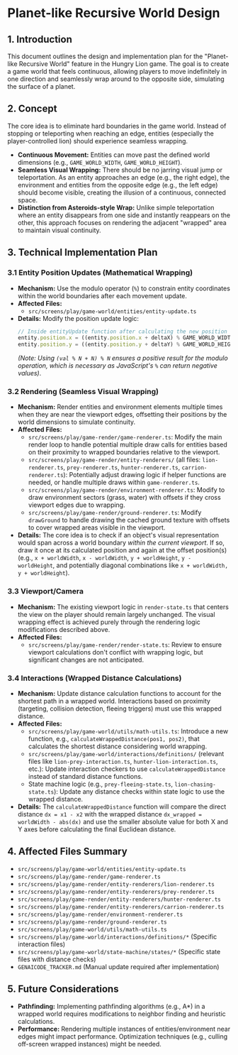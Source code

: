 # Planet-like Recursive World Design

## 1. Introduction

This document outlines the design and implementation plan for the "Planet-like Recursive World" feature in the Hungry Lion game. The goal is to create a game world that feels continuous, allowing players to move indefinitely in one direction and seamlessly wrap around to the opposite side, simulating the surface of a planet.

## 2. Concept

The core idea is to eliminate hard boundaries in the game world. Instead of stopping or teleporting when reaching an edge, entities (especially the player-controlled lion) should experience seamless wrapping.

-   **Continuous Movement:** Entities can move past the defined world dimensions (e.g., `GAME_WORLD_WIDTH`, `GAME_WORLD_HEIGHT`).
-   **Seamless Visual Wrapping:** There should be no jarring visual jump or teleportation. As an entity approaches an edge (e.g., the right edge), the environment and entities from the opposite edge (e.g., the left edge) should become visible, creating the illusion of a continuous, connected space.
-   **Distinction from Asteroids-style Wrap:** Unlike simple teleportation where an entity disappears from one side and instantly reappears on the other, this approach focuses on rendering the adjacent "wrapped" area to maintain visual continuity.

## 3. Technical Implementation Plan

### 3.1 Entity Position Updates (Mathematical Wrapping)

-   **Mechanism:** Use the modulo operator (`%`) to constrain entity coordinates within the world boundaries after each movement update.
-   **Affected Files:**
    -   `src/screens/play/game-world/entities/entity-update.ts`
-   **Details:** Modify the position update logic:
    ```typescript
    // Inside entityUpdate function after calculating the new position
    entity.position.x = ((entity.position.x + deltaX) % GAME_WORLD_WIDTH + GAME_WORLD_WIDTH) % GAME_WORLD_WIDTH;
    entity.position.y = ((entity.position.y + deltaY) % GAME_WORLD_HEIGHT + GAME_WORLD_HEIGHT) % GAME_WORLD_HEIGHT;
    ```
    *(Note: Using `(val % N + N) % N` ensures a positive result for the modulo operation, which is necessary as JavaScript's `%` can return negative values)*.

### 3.2 Rendering (Seamless Visual Wrapping)

-   **Mechanism:** Render entities and environment elements multiple times when they are near the viewport edges, offsetting their positions by the world dimensions to simulate continuity.
-   **Affected Files:**
    -   `src/screens/play/game-render/game-renderer.ts`: Modify the main render loop to handle potential multiple draw calls for entities based on their proximity to wrapped boundaries relative to the viewport.
    -   `src/screens/play/game-render/entity-renderers/` (all files: `lion-renderer.ts`, `prey-renderer.ts`, `hunter-renderer.ts`, `carrion-renderer.ts`): Potentially adjust drawing logic if helper functions are needed, or handle multiple draws within `game-renderer.ts`.
    -   `src/screens/play/game-render/environment-renderer.ts`: Modify to draw environment sectors (grass, water) with offsets if they cross viewport edges due to wrapping.
    -   `src/screens/play/game-render/ground-renderer.ts`: Modify `drawGround` to handle drawing the cached ground texture with offsets to cover wrapped areas visible in the viewport.
-   **Details:** The core idea is to check if an object's visual representation would span across a world boundary *within the current viewport*. If so, draw it once at its calculated position and again at the offset position(s) (e.g., `x + worldWidth`, `x - worldWidth`, `y + worldHeight`, `y - worldHeight`, and potentially diagonal combinations like `x + worldWidth, y + worldHeight`).

### 3.3 Viewport/Camera

-   **Mechanism:** The existing viewport logic in `render-state.ts` that centers the view on the player should remain largely unchanged. The visual wrapping effect is achieved purely through the rendering logic modifications described above.
-   **Affected Files:**
    -   `src/screens/play/game-render/render-state.ts`: Review to ensure viewport calculations don't conflict with wrapping logic, but significant changes are not anticipated.

### 3.4 Interactions (Wrapped Distance Calculations)

-   **Mechanism:** Update distance calculation functions to account for the shortest path in a wrapped world. Interactions based on proximity (targeting, collision detection, fleeing triggers) must use this wrapped distance.
-   **Affected Files:**
    -   `src/screens/play/game-world/utils/math-utils.ts`: Introduce a new function, e.g., `calculateWrappedDistance(pos1, pos2)`, that calculates the shortest distance considering world wrapping.
    -   `src/screens/play/game-world/interactions/definitions/` (relevant files like `lion-prey-interaction.ts`, `hunter-lion-interaction.ts`, etc.): Update interaction checkers to use `calculateWrappedDistance` instead of standard distance functions.
    -   State machine logic (e.g., `prey-fleeing-state.ts`, `lion-chasing-state.ts`): Update any distance checks within state logic to use the wrapped distance.
-   **Details:** The `calculateWrappedDistance` function will compare the direct distance `dx = x1 - x2` with the wrapped distance `dx_wrapped = worldWidth - abs(dx)` and use the smaller absolute value for both X and Y axes before calculating the final Euclidean distance.

## 4. Affected Files Summary

-   `src/screens/play/game-world/entities/entity-update.ts`
-   `src/screens/play/game-render/game-renderer.ts`
-   `src/screens/play/game-render/entity-renderers/lion-renderer.ts`
-   `src/screens/play/game-render/entity-renderers/prey-renderer.ts`
-   `src/screens/play/game-render/entity-renderers/hunter-renderer.ts`
-   `src/screens/play/game-render/entity-renderers/carrion-renderer.ts`
-   `src/screens/play/game-render/environment-renderer.ts`
-   `src/screens/play/game-render/ground-renderer.ts`
-   `src/screens/play/game-world/utils/math-utils.ts`
-   `src/screens/play/game-world/interactions/definitions/*` (Specific interaction files)
-   `src/screens/play/game-world/state-machine/states/*` (Specific state files with distance checks)
-   `GENAICODE_TRACKER.md` (Manual update required after implementation)

## 5. Future Considerations

-   **Pathfinding:** Implementing pathfinding algorithms (e.g., A*) in a wrapped world requires modifications to neighbor finding and heuristic calculations.
-   **Performance:** Rendering multiple instances of entities/environment near edges might impact performance. Optimization techniques (e.g., culling off-screen wrapped instances) might be needed.
